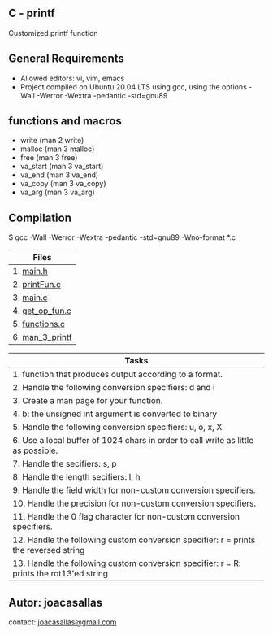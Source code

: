 ## C - printf  

Customized printf function  

## General Requirements  

* Allowed editors: vi, vim, emacs  
* Project compiled on Ubuntu 20.04 LTS using gcc, using the options -Wall -Werror -Wextra -pedantic -std=gnu89  

## functions and macros  

* write (man 2 write)  
* malloc (man 3 malloc)  
* free (man 3 free)  
* va_start (man 3 va_start)  
* va_end (man 3 va_end)  
* va_copy (man 3 va_copy)  
* va_arg (man 3 va_arg)  

## Compilation  
$ gcc -Wall -Werror -Wextra -pedantic -std=gnu89 -Wno-format *.c


|Files|
|-----------|
|1. [main.h](https://github.com/joacasallas2/holbertonschool-printf/tree/main/main.h)|
|2. [printFun.c](https://github.com/joacasallas2/holbertonschool-printf/tree/main/printFunction.c)|
|3. [main.c](https://github.com/joacasallas2/holbertonschool-printf/tree/main/main.c)|
|4. [get_op_fun.c](https://github.com/joacasallas2/holbertonschool-printf/tree/main/get_function.c)|
|5. [functions.c](https://github.com/joacasallas2/holbertonschool-printf/tree/main/functions.c)|  
|6. [man_3_printf](https://github.com/joacasallas2/holbertonschool-printf/tree/main/man_3_printf)|  

|Tasks|
|-----------|
|1. function that produces output according to a format.|
|2. Handle the following conversion specifiers: d and i|
|3. Create a man page for your function.|
|4. b: the unsigned int argument is converted to binary|
|5. Handle the following conversion specifiers: u, o, x, X|
|6. Use a local buffer of 1024 chars in order to call write as little as possible.|
|7. Handle the secifiers: s, p|
|8. Handle the length secifiers: l, h|
|9. Handle the field width for non-custom conversion specifiers.|
|10. Handle the precision for non-custom conversion specifiers.|
|11. Handle the 0 flag character for non-custom conversion specifiers.|
|12. Handle the following custom conversion specifier: r =  prints the reversed string|
|13. Handle the following custom conversion specifier: r =  R: prints the rot13'ed string|




## Autor: joacasallas  
contact: joacasallas@gmail.com  

